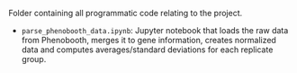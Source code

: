 Folder containing all programmatic code relating to the project.

* `parse_phenobooth_data.ipynb`: Jupyter notebook that loads the raw data from Phenobooth, merges it to gene information, creates normalized data and computes averages/standard deviations for each replicate group.
